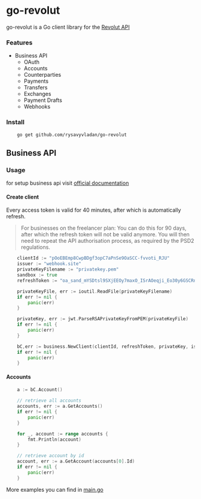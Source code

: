# go-revolut
go-revolut is a Go client library for the [Revolut API](https://developers.revolut.com/)

### Features
* Business API
    * OAuth
    * Accounts
    * Counterparties
    * Payments
    * Transfers
    * Exchanges
    * Payment Drafts
    * Webhooks
    
### Install
```
    go get github.com/rysavyvladan/go-revolut
```

## Business API
### Usage
for setup business api visit [official documentation](https://developers.revolut.com/docs/#business-api-business-api-authentication-setting-up-access-to-your-business-account) 

#### Create client
Every access token is valid for 40 minutes, after which is automatically refresh.

> For businesses on the freelancer plan: You can do this for 90 days, after which the refresh token will not be valid anymore. You will then need to repeat the API authorisation process, as required by the PSD2 regulations.


```go
	clientId := "pOoEBEmp8CwpBDgf3opC7aPnSe9OaSCC-fvvoti_RJU"
	issuer := "webhook.site"
	privateKeyFilename := "privatekey.pem"
	sandbox := true
	refreshToken := "oa_sand_mYSDtsl9SXjEEOy7maxO_ISrAOeqji_Eo30y6GSCRnc"

	privateKeyFile, err := ioutil.ReadFile(privateKeyFilename)
	if err != nil {
		panic(err)
	}

	privateKey, err := jwt.ParseRSAPrivateKeyFromPEM(privateKeyFile)
	if err != nil {
		panic(err)
	}

	bC,err := business.NewClient(clientId, refreshToken, privateKey, issuer, sandbox)
	if err != nil {
		panic(err)
	}
```

#### Accounts
```go
    a := bC.Account()
    
    // retrieve all accounts
	accounts, err := a.GetAccounts()
	if err != nil {
		panic(err)
	}

	for _, account := range accounts {
		fmt.Println(account)
	}

    // retrieve account by id
	account, err := a.GetAccount(accounts[0].Id)
	if err != nil {
		panic(err)
	}
```

More examples you can find in [main.go](https://github.com/rysavyvladan/go-revolut/blob/master/cmd/go-revolut/main.go)
